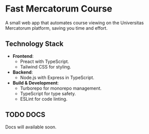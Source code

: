 # Fast Mercatorum Course

A small web app that automates course viewing on the Universitas Mercatorum platform, saving you time and effort.

## Technology Stack

- **Frontend**:
    - Preact with TypeScript.
    - Tailwind CSS for styling.
- **Backend**:
    - Node.js with Express in TypeScript.
- **Build & Development**:
    - Turborepo for monorepo management.
    - TypeScript for type safety.
    - ESLint for code linting.

## TODO DOCS
Docs will available soon.